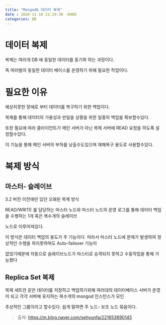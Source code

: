 ```yaml
---
title: "Mongodb 데이터 복제"
date : 2020-11-18 22:19:30 -0400
categories: DB
---
```



# 데이터 복제 

복제는 여러개 DB 에 동일한 데이터를 동기화 하는 과정이다.

즉 여러벌의 동일한 데이터 베이스를 운영하기 위해 필요한 작업이다.


# 필요한 이유 

예상치못한 장애로 부터 데이터를 복구하기 위한 백업이다.

복제를 통해 데이터의 가용성과 만일을 상황을 위한 일종의 백업을 확보할수있다.

또한 필요에 따라 클라이언트가 메인 서버가 아닌 복제 서버에 READ 요청을 하도록 설정할수있다.

이 기능을 통해 메인 서버의 부하를 낮출수도있으며 재해복구 용도로 사용할수있다.

# 복제 방식

## 마스터- 슬레이브

3.2 버전 이전에만 있던 오래된 복제 방식

READ/WRITE 를 담당하는 마스터 노드와 마스터 노드의 운영 로그를 통해 데이터 백업을 수행하는 1개 혹은 복수개의 슬레이브

노드로 이루어져있다.

이 방식은 데이터 백업의 용도가 주 기능이다. 따라서 마스터 노드에 문제가 발생하여 정상적인 수행을 하지못하여도 Auto-failover 기능이

없었기때문에 자동으로 슬레이브노드가 마스터로 승격되지 못하고 수동작업을 통해 가능했다


## Replica Set 복제


복제 세트란 같은 데이터를 저장하고 백업하기위해 여러대의 데이터베이스 서버가 운영이 되고 각각 서버에 유지하는 복수개의 mongod 인스턴스가 모인

추상적인 그룹이라고 할수있다. 쉽게 말하면 주 노드- 보조 노드 묶음이다.


> 출처: https://m.blog.naver.com/sehyunfa/221653690145
